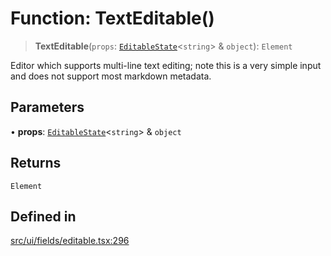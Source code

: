 # Function: TextEditable()

> **TextEditable**(`props`: [`EditableState`](../interfaces/EditableState.md)\<`string`\> & `object`): `Element`

Editor which supports multi-line text editing; note this is a very simple input and does not support most markdown metadata.

## Parameters

• **props**: [`EditableState`](../interfaces/EditableState.md)\<`string`\> & `object`

## Returns

`Element`

## Defined in

[src/ui/fields/editable.tsx:296](https://github.com/blacksmithgu/datacore/blob/7b0c019def7e079c43dc5dbea32d9f610e95285b/src/ui/fields/editable.tsx#L296)

